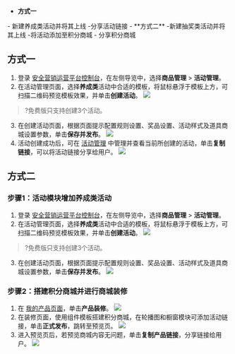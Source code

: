 - **方式一**
<dx-steps>
- 新建养成类活动并将其上线
-分享活动链接
</dx-steps>
- **方式二**
<dx-steps>
-新建抽奖类活动并将其上线
-将活动添加至积分商城
- 分享积分商城
</dx-steps>

## 方式一
1. 登录 [安全营销运营平台控制台](https://console.cloud.tencent.com/smop/data/mallUser)，在左侧导览中，选择**商品管理** > **活动管理**。
2. 在活动管理页面，选择**养成类**活动中合适的模板，将鼠标悬浮于模板上方，可扫描二维码预览模板效果，并单击**创建活动**。
![](https://qcloudimg.tencent-cloud.cn/raw/6f4e18bb3b04ef8b48b5110f89d864b2.png)
>?免费版只支持创建3个活动。
3. 在创建活动页面，根据页面提示配置规则设置、奖品设置、活动样式及道具商城设置参数，单击**保存并发布**。
![](https://qcloudimg.tencent-cloud.cn/raw/42e6ad1e04fd88f17b0f7a5f577ffc2a.png)
4. 活动创建成功后，可在 [活动管理](https://console.cloud.tencent.com/smop/mall/act_manager) 中管理并查看当前所创建的活动，单击**复制链接**，可以将活动链接分享给用户。
![](https://qcloudimg.tencent-cloud.cn/raw/91b069cc0db561a15ea48fe88e8c38fd.png)

## 方式二
### 步骤1：活动模块增加养成类活动
1. 登录 [安全营销运营平台控制台](https://console.cloud.tencent.com/smop/data/mallUser)，在左侧导览中，选择**商品管理** > **活动管理**。
2. 在活动管理页面，选择**养成类**活动中合适的模板，将鼠标悬浮于模板上方，可扫描二维码预览模板效果，并单击**创建活动**。
![](https://qcloudimg.tencent-cloud.cn/raw/6f4e18bb3b04ef8b48b5110f89d864b2.png)
>?免费版只支持创建3个活动。
3. 在创建活动页面，根据页面提示配置规则设置、奖品设置、活动样式及道具商城设置参数，单击**保存并发布**。
![](https://qcloudimg.tencent-cloud.cn/raw/42e6ad1e04fd88f17b0f7a5f577ffc2a.png)

### 步骤2：搭建积分商城并进行商城装修
1. 在 [我的产品页面](https://console.cloud.tencent.com/smop/mall/mall_front_page)，单击**产品装修**。
![](https://qcloudimg.tencent-cloud.cn/raw/66eb76773bf74be8b12d3c3d39fc5036.png)
2. 在装修页面，使用组件模板搭建积分商城，在轮播图和橱窗模块可添加活动链接，单击**正式发布**，跳转至预览页。
![](https://qcloudimg.tencent-cloud.cn/raw/d71301f7710d8a2416ca817fc1b42a29.png)
3. 进入预览页后，若预览商城内容无问题，单击**复制产品链接**，分享链接给用户。
![](https://qcloudimg.tencent-cloud.cn/raw/1d9eb4c3c48874369aa91a4d46b80cfe.png)



